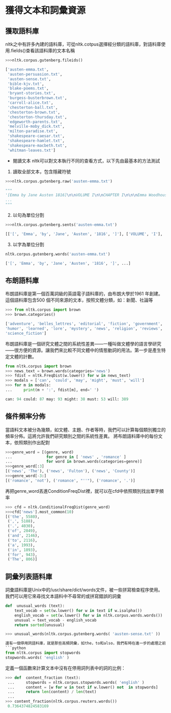獲得文本和詞彙資源
==
## 獲取語料庫
nltk之中有許多內建的語料庫，可從nltk.cotpus選擇經分類的語料庫，對語料庫使用.fields()查看該語料庫的文本名稱
```python
>>>nltk.corpus.gutenberg.fileids()

['austen-emma.txt',
 'austen-persuasion.txt',
 'austen-sense.txt',
 'bible-kjv.txt',
 'blake-poems.txt',
 'bryant-stories.txt',
 'burgess-busterbrown.txt',
 'carroll-alice.txt',
 'chesterton-ball.txt',
 'chesterton-brown.txt',
 'chesterton-thursday.txt',
 'edgeworth-parents.txt',
 'melville-moby_dick.txt',
 'milton-paradise.txt',
 'shakespeare-caesar.txt',
 'shakespeare-hamlet.txt',
 'shakespeare-macbeth.txt',
 'whitman-leaves.txt']
```

- 閱讀文本
nltk可以對文本執行不同的查看方式，以下先由最基本的方法測試
1. 讀取全部文本，包含隱藏符號
```python
>>>nltk.corpus.gutenberg.raw('austen-emma.txt')

"""
'[Emma by Jane Austen 1816]\n\nVOLUME I\n\nCHAPTER I\n\n\nEmma Woodhouse, 
...
"""
```
2. 以句為單位分割
```python
>>>nltk.corpus.gutenberg.sents('austen-emma.txt')

[['[', 'Emma', 'by', 'Jane', 'Austen', '1816', ']'], ['VOLUME', 'I'], ...]
```
3. 以字為單位分割
```python
nltk.corpus.gutenberg.words('austen-emma.txt')

['[', 'Emma', 'by', 'Jane', 'Austen', '1816', ']', ...]
```

## 布朗語料庫
布朗語料庫是第一個百萬詞級的英語電子語料庫的，由布朗大學於1961 年創建。這個語料庫包含500 個不同來源的文本，按照文體分類，如：新聞、社論等

```python
>>> from nltk.corpus import brown
>>> brown.categories()

['adventure', 'belles_lettres', 'editorial', 'fiction', 'government', 'hobbies',
'humor', 'learned', 'lore', 'mystery', 'news', 'religion', 'reviews', 'romance',
'science_fiction']
```
布朗語料庫是一個研究文體之間的系統性差異——一種叫做文體學的語言學研究——很方便的資源。讓我們來比較不同文體中的情態動詞的用法。第一步是產生特定文體的計數。
```python
from nltk.corpus import brown
>>> news_text = brown.words(categories='news')
>>> fdist = nltk.FreqDist(w.lower() for w in news_text)
>>> modals = ['can', 'could', 'may', 'might', 'must', 'will']
>>> for m in modals:
...     print(m + ':', fdist[m], end=' ')

can: 94 could: 87 may: 93 might: 38 must: 53 will: 389 
```
## 條件頻率分佈
當語料文本被分為幾類，如文體、主題、作者等時，我們可以計算每個類別獨立的頻率分佈。這將允許我們研究類別之間的系統性差異。
將布朗語料庫中的每份文本，依照類別作出配對
```python
>>>genre_word = [(genre, word) 
...               for genre in [ 'news' , 'romance' ] 
...               for word in brown.words(categories=genre)]
>>>genre_word[:3]
[('news', 'The'), ('news', 'Fulton'), ('news', 'County')]
>>>genre_word[-3:]
[('romance', 'not'), ('romance', "''"), ('romance', '.')]
```
再把genre_word丟進ConditionFreqDist裡，就可以在cfd中依照類別找出單字頻率
```python
>>> cfd = nltk.ConditionalFreqDist(genre_word)
>>>cfd['news'].most_common(10)
[('the', 5580),
 (',', 5188),
 ('.', 4030),
 ('of', 2849),
 ('and', 2146),
 ('to', 2116),
 ('a', 1993),
 ('in', 1893),
 ('for', 943),
 ('The', 806)]
 ```
## 詞彙列表語料庫
詞彙語料庫是Unix中的/usr/share/dict/words文件，被一些拼寫檢查程序使用。我們可以用它來尋找文本語料中不尋常的或拼寫錯誤的詞彙
```python
def  unusual_words (text):
    text_vocab = set(w.lower() for w in text if w.isalpha())
    english_vocab = set(w.lower() for w in nltk.corpus.words.words())
    unusual = text_vocab - english_vocab
    return sorted(unusual)

>>> unusual_words(nltk.corpus.gutenberg.words( 'austen-sense.txt' ))

還有一個停用詞語料庫，就是那些高頻詞彙，如the，to和also，我們有時在進一步的處理之前想要將它們從文檔中過濾。停用詞通常幾乎沒有什麼詞彙內容，而它們的出現會使區分文本變困難。
```python
from nltk.corpus import stopwords
stopwords.words( 'english' )
```
定義一個函數來計算文本中沒有在停用詞列表中的詞的比例：
```python
>>> def  content_fraction (text):
 ...     stopwords = nltk.corpus.stopwords.words( 'english' )
 ...     content = [w for w in text if w.lower() not  in stopwords]
 ...     return len(content) / len(text)
 ... 
>>> content_fraction(nltk.corpus.reuters.words())
 0.7364374824583169
```
